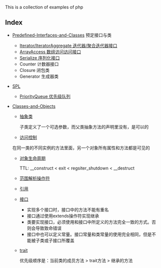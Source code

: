 This is a collection of examples of php

## Index

* [Predefined-Interfaces-and-Classes](https://github.com/cyub/code-examples/tree/master/php/Predefined-Interfaces-and-Classes) 预定接口与类
    * [Iterator/IteratorAggregate 迭代器/聚合迭代器接口](https://github.com/cyub/code-examples/blob/master/php/Predefined-Interfaces-and-Classes/myIterator.php)
    * [ArrayAccess 数组访问访问接口](https://github.com/cyub/code-examples/blob/master/php/Predefined-Interfaces-and-Classes/arrayAndObjectAccess.php)
    * [Serialize 序列化接口](https://github.com/cyub/code-examples/blob/master/php/Predefined-Interfaces-and-Classes/objSerialize.php)
    * Counter 计数器接口
    * Closure 闭包类
    * Generator 生成器类

* [SPL](https://github.com/cyub/code-examples/tree/master/php/SPL)
    * [PriorityQueue 优先级队列](https://github.com/cyub/code-examples/blob/master/php/SPL/splPriorityQueue.php)

* [Classes-and-Objects](https://github.com/cyub/code-examples/tree/master/php/Classes-and-Objects)
    * [抽象类](https://github.com/cyub/code-examples/tree/master/php/Classes-and-Objects/class_abstraction.php)
    
        子类定义了一个可选参数，而父类抽象方法的声明里没有，是可以的

    * [访问控制](https://github.com/cyub/code-examples/tree/master/php/Classes-and-Objects/object_access_control.php)
     
     在同一类的不同实例的方法里面，另一个对象所有属性和方法都是可见的

    * [对象生命周期](https://github.com/cyub/code-examples/tree/master/php/Classes-and-Objects/object_lifecycle.php)
    
        TTL: \__construct < exit < regsiter_shutdown < \__destruct

    * [范围解析操作符](https://github.com/cyub/code-examples/tree/master/php/Classes-and-Objects/scope_resolution_operator.php)
    * [引用](https://github.com/cyub/code-examples/tree/master/php/Classes-and-Objects/object_reference.php)
    * [接口](https://github.com/cyub/code-examples/tree/master/php/Classes-and-Objects/interface.php)
        * 实现多个接口时，接口中的方法不能有重名
        * 接口通过使用extends操作符实现继承
        * 类要实现接口，必须使用和接口中所定义的方法完全一致的方式。否则会导致致命错误
        * 接口中也可以定义常量。接口常量和类常量的使用完全相同，但是不能被子类或子接口所覆盖
    
    * [trait](https://github.com/cyub/code-examples/tree/master/php/Classes-and-Objects/trait.php)
    
        优先级顺序是：当前类的成员方法 > trait方法 > 继承的方法


